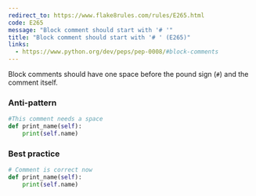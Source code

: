 ```yaml
---
redirect_to: https://www.flake8rules.com/rules/E265.html
code: E265
message: "Block comment should start with '# '"
title: "Block comment should start with '# ' (E265)"
links:
  - https://www.python.org/dev/peps/pep-0008/#block-comments
---
```


Block comments should have one space before the pound sign (`#`) and the comment itself.

### Anti-pattern

```python
#This comment needs a space
def print_name(self):
    print(self.name)
```

### Best practice

```python
# Comment is correct now
def print_name(self):
    print(self.name)
```
